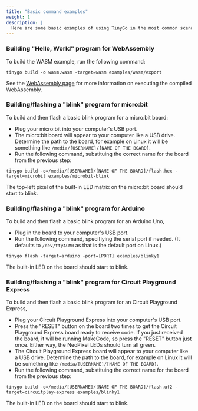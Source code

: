 ```yaml
---
title: "Basic command examples"
weight: 1
description: |
  Here are some basic examples of using TinyGo in the most common scenarios.
---
```



### Building "Hello, World" program for WebAssembly

To build the WASM example, run the following command:

```shell
tinygo build -o wasm.wasm -target=wasm examples/wasm/export
```

See the [WebAssembly page](../../webassembly) for more information on executing the compiled
WebAssembly.

### Building/flashing a "blink" program for micro:bit

To build and then flash a basic blink program for a micro:bit board:

- Plug your micro:bit into your computer's USB port.
- The micro:bit board will appear to your computer like a USB drive. Determine the path to the board, for example on Linux it will be something like `/media/[USERNAME]/[NAME OF THE BOARD]`.
- Run the following command, substituing the correct name for the board from the previous step:

```shell
tinygo build -o=/media/[USERNAME]/[NAME OF THE BOARD]/flash.hex -target=microbit examples/microbit-blink
```

The top-left pixel of the built-in LED matrix on the micro:bit board should start to blink.

### Building/flashing a "blink" program for Arduino

To build and then flash a basic blink program for an Arduino Uno,

- Plug in the board to your computer's USB port.
- Run the following command, specifiying the serial port if needed. (It defaults to `/dev/ttyACM0` as that is the default port on Linux.)

```shell
tinygo flash -target=arduino -port=[PORT] examples/blinky1
```

The built-in LED on the board should start to blink.

### Building/flashing a "blink" program for Circuit Playground Express

To build and then flash a basic blink program for an Circuit Playground Express,

- Plug your Circuit Playground Express into your computer's USB port.
- Press the "RESET" button on the board two times to get the Circuit Playground Express board ready to receive code. If you just received the board, it will be running MakeCode, so press the "RESET" button just once. Either way, the NeoPixel LEDs should turn all green.
- The Circuit Playground Express board will appear to your computer like a USB drive. Determine the path to the board, for example on Linux it will be something like `/media/[USERNAME]/[NAME OF THE BOARD]`.
- Run the following command, substituing the correct name for the board from the previous step:

```shell
tinygo build -o=/media/[USERNAME]/[NAME OF THE BOARD]/flash.uf2 -target=circuitplay-express examples/blinky1
```

The built-in LED on the board should start to blink.
